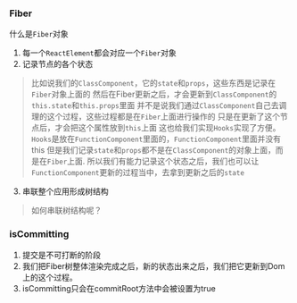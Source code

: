 ### Fiber
什么是`Fiber`对象
1. 每一个`ReactElement`都会对应一个`Fiber`对象
2. 记录节点的各个状态
> 比如说我们的`ClassComponent`，它的`state`和`props`，这些东西是记录在`Fiber`对象上面的
然后在Fiber更新之后，才会更新到`ClassComponent`的`this.state`和`this.props`里面
并不是说我们通过`ClassComponent`自己去调理的这个过程，这些过程都是在`Fiber`上面进行操作的
只是在更新了这个节点后，才会把这个属性放到`this`上面
这也给我们实现`Hooks`实现了方便。`Hooks`是放在`FunctionComponent`里面的，`FunctionComponent`里面并没有this
但是我们记录`state`和`props`都不是在`ClassComponent`的对象上面，而是在`Fiber`上面.
所以我们有能力记录这个状态之后，我们也可以让`FunctionComponent`更新的过程当中，去拿到更新之后的`state`
3. 串联整个应用形成树结构
> 如何串联树结构呢？


### isCommitting
1. 提交是不可打断的阶段
2. 我们把Fiber树整体渲染完成之后，新的状态出来之后，我们把它更新到Dom上的这个过程。
3. isCommitting只会在commitRoot方法中会被设置为true

